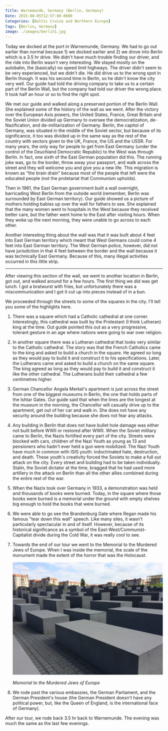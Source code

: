 ```yaml
---
Title: Warnemunde, Germany (Berlin, Germany)
Date: 2015-08-05T12:57:00-0600
Categories: [Baltic Cruise and Northern Europe]
Tags: [Berlin, Germany]
image: ./images/berlin1.jpg
---
```


Today we docked at the port in Warnemunde, Germany. We had to go out earlier
than normal because 1) we docked earlier and 2) we drove into Berlin which is a
3.5 hr drive. We didn't have much trouble finding our driver, and the ride into
Berlin wasn't very interesting. We stayed mostly on the autobahn, the
(basically) no speed limit highways. The driver didn't seem to be very
experienced, but we didn't die. He did drive us to the wrong spot in Berlin
though. It was his second time in Berlin, so he didn't know the city very well.
Our guide had told the driving company to take us to a certain part of the
Berlin Wall, but the company had told our driver the wrong place. It took half
an hour or so to find the right spot.

We met our guide and walked along a preserved portion of the Berlin Wall. She
explained some of the history of the wall as we went. After the victory over the
European Axis powers, the United States, France, Great Britain and the Soviet
Union divided up Germany to oversee the democratization, de-Nazification, and
de-militarization of Germany.  Berlin, the capitol of Germany, was situated in
the middle of the Soviet sector, but because of its significance, it too was
divided up in the same way as the rest of the country with sectors given to the
UK, France, the US and the USSR. For many years, the only way for people to get
from East Germany (under the control of the Deuchland Democratic Republic) to
the West was through Berlin. In fact, one sixth of the East German population
did this. The running joke was, go to the border, throw away your passport, and
walk across the street and they will welcome you and give you a new life. This
migration is known as "the brain drain" because most of the people that left
were the educated people (not the proletariat that Communism upholds).

Then in 1961, the East German government built a wall overnight, barricading
West Berlin from the outside world (remember, Berlin was surrounded by East
German territory). Our guide showed us a picture of mothers holding babies up
over the wall for fathers to see. She explained that the many women went to
hospitals in the West because they received better care, but the father went
home to the East after visiting hours. When they woke up the next morning, they
were unable to go across to each other.

Another interesting thing about the wall was that it was built about 4 feet into
East German territory which meant that West Germans could come 4 feet into East
German territory. The West German police, however, did not have jurisdiction in
that 4 feet between the border and the wall because it was technically East
Germany. Because of this, many illegal activities occurred in this little strip.

------------------------------------------------------------------------

After viewing this section of the wall, we went to another location in Berlin,
got out, and walked around for a few hours. The first thing we did was get
lunch. I got a bratwurst with fries, but unfortunately there was a
miscommunication and I got it cut up into pieces instead of in a bun.

We proceeded through the streets to some of the squares in the city.  I'll tell
you some of the highlights here.

1.  There was a square which had a Catholic cathedral at one corner.
    Interestingly, this cathedral was built by the Protestant (I think Lutheran)
    king at the time. Out guide pointed this out as a very progressive, tolerant
    gesture in an age where nations were going to war over religion.

2.  In another square there was a Lutheran cathedral that looks very similar to
    the Catholic cathedral. The story was that the French Catholics came to the
    king and asked to build a church in the square. He agreed so long as they
    would pay to build it and construct it to his specifications. Later, the
    Lutherans came and asked to build a church on the same square. The king
    agreed as long as they would pay to build it and construct it like the other
    cathedral. The Lutherans build their cathedral a few centimetres higher.

3.  German Chancellor Angela Merkel's apartment is just across the street from
    one of the biggest museums in Berlin, the one that holds parts of the Ishtar
    Gates. Our guide said that when the lines are the longest at the museum in
    the morning, the Chancellor will casually drive up to the apartment, get out
    of her car and walk in.  She does not have any security around the building
    because she does not fear any attacks.

4.  Any building in Berlin that does not have bullet hole damage was either not
    built before WWII or restored after WWII. When the Soviet military came to
    Berlin, the Nazis fortified every part of the city.  Streets were blocked
    with cars, children of the Nazi Youth as young as 13 and pensioners who
    hadn't ever held a gun were mobilized. The Nazi Youth have much in common
    with ISIS youth: indoctrinated hate, destruction, and death. These youth's
    creativity forced the Soviets to make a full out attack on the city. Every
    street and building had to be taken individually. Stalin, the Soviet
    dictator at the time, bragged that he had used more artillery in the attack
    on Berlin than all the other allies combined during the entire rest of the
    war.

5.  When the Nazis took over Germany in 1933, a demonstration was held and
    thousands of books were burned. Today, in the square where those books were
    burned is a memorial under the ground with empty shelves big enough to hold
    the books that were burned.

6.  We were able to go see the Brandenburg Gate where Regan made his famous
    "tear down this wall" speech. Like many sites, it wasn't particularly
    spectacular in and of itself. However, because of its historical
    significance as a symbol of the East-West/Communist-Capitalist divide during
    the Cold War, it was really cool to see.

7.  Towards the end of our tour we went to the Memorial to the Murdered Jews of
    Europe. When I was inside the memorial, the scale of the monument made the
    extent of the horror that was the Holocaust.

    [![Memorial to the Murdered Jews of Europe](./images/berlin1.jpg)](./images/berlin1.jpg)

    *Memorial to the Murdered Jews of Europe*

8.  We rode past the various embassies, the German Parliament, and the German
    President's house (the German President doesn't have any political power,
    but, like the Queen of England, is the international face of Germany).

After our tour, we rode back 3.5 hr back to Warnemunde. The evening was much the
same as the last few evenings.
